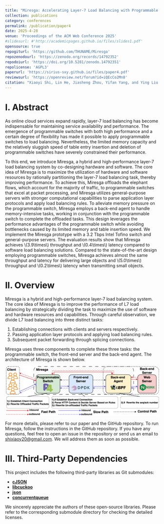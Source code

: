 ```yaml
---
title: "Miresga: Accelerating Layer-7 Load Balancing with Programmable Switches"
collection: publications
category: conferences
permalink: /publication/paper4
date: 2025-4-28 
venue: 'Proceedings of the ACM Web Conference 2025'
#slidesurl: #'http://academicpages.github.io/files/slides1.pdf'
opensource: true
repogiturl: 'https://github.com/THUNAME/Miresga'
repozenodourl: 'https://zenodo.org/records/14792352'
repodoiurl: 'https://doi.org/10.5281/zenodo.14792351'
repolicense: 'AGPL3'
paperurl: 'https://sirius-sxy.github.io/files/paper4.pdf'
reviewsurl: 'https://openreview.net/forum?id=iQEcCo2Mn8'
citation: "Xiaoyi Shi, Lin He, Jiasheng Zhou, Yifan Yang, and Ying Liu. 2025. Miresga: Accelerating Layer-7 Load Balancing with Programmable Switches. In Proceedings of the ACM Web Conference 2025 (WWW '25), April 28-May 2, 2025, Sydney, NSW, Australia. ACM, New York, NY, USA, 11 pages. https://doi.org/10.1145/3696410.3714809"
---
```

# I. Abstract

As online cloud services expand rapidly, layer-7 load balancing has become indispensable for maintaining service availability and performance. The emergence of programmable switches with both high performance and a certain degree of flexibility has made it possible to apply programmable switches to load balancing. Nevertheless, the limited memory capacity and the relatively sluggish speed of table entry insertion and deletion of programmable switches have severely constrained their performance.

To this end, we introduce Miresga, a hybrid and high-performance layer-7 load balancing system by co-designing hardware and software. The core idea of Miresga is to maximize the utilization of hardware and software resources by rationally partitioning the layer-7 load balancing task, thereby improving performance. To achieve this, Miresga offloads the elephant flows, which account for the majority of traffic, to programmable switches that excel at packet processing, and Miresga utilizes general-purpose servers with stronger computational capabilities to parse application layer protocols and apply load balancing rules. To alleviate memory pressure on the programmable switch, Miresga employs a back-end agent to handle memory-intensive tasks, working in conjunction with the programmable switch to complete the offloaded tasks. This design leverages the performance advantages of the programmable switch while avoiding bottlenecks caused by its limited memory and table insertion speed. We implement the Miresga prototype with a 3.2 Tbps Intel Tofino switch and general-purpose servers. The evaluation results show that Miresga achieves \\(3.9\times\\) throughput and \\(0.4\times\\) latency compared to software load balancing solutions. Compared to the state-of-the-art design employing programmable switches, Miresga achieves almost the same throughput and latency for delivering large objects and \\(5.0\times\\) throughput and \\(0.2\times\\) latency when transmitting small objects.

# II. Overview

Miresga is a hybrid and high-performance layer-7 load balancing system. The core idea of Miresga is to improve the performance of L7 load balancing by strategically dividing the task to maximize the use of software and hardware resources and capabilities. Through careful observation, we divide L7 load balancing into three distinct tasks: 

1. Establishing connections with clients and servers respectively.
2. Passing application layer protocols and applying load balancing rules.
3. Subsequent packet forwarding through splicing connections.

Miresga uses three components to complete these three tasks: the programmable switch, the front-end server and the back-end agent. The architecture of Miresga is shown below.

![](../images/Miresga_Arch.jpg)

For more details, please refer to our paper and the GitHub repository. To run Miresga, follow the instructions in the GitHub repository. If you have any questions, feel free to open an issue in the repository or send us an email to shixiaoy20@gmail.com. We will address them as soon as possible.

# III. Third-Party Dependencies

This project includes the following third-party libraries as Git submodules:

- **[cJSON](https://github.com/DaveGamble/cJSON)**
- **[libcuckoo](https://github.com/efficient/libcuckoo)**
- **[json](https://github.com/nlohmann/json)**
- **[concurrentqueue](https://github.com/cameron314/concurrentqueue)**

We sincerely appreciate the authors of these open-source libraries. Please refer to the corresponding submodule directory for checking the detailed licenses.
